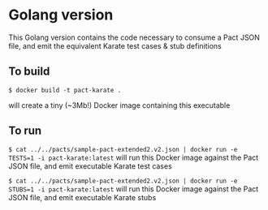 # Golang version

This Golang version contains the code necessary to consume a Pact JSON file, and emit the equivalent Karate test cases & stub definitions

## To build

`$ docker build -t pact-karate .`

will create a tiny (~3Mb!) Docker image containing this executable

## To run

`$ cat ../../pacts/sample-pact-extended2.v2.json | docker run -e TESTS=1 -i pact-karate:latest` will run this Docker image against the Pact JSON file, and emit executable Karate test cases

`$ cat ../../pacts/sample-pact-extended2.v2.json | docker run -e STUBS=1 -i pact-karate:latest` will run this Docker image against the Pact JSON file, and emit executable Karate stubs
